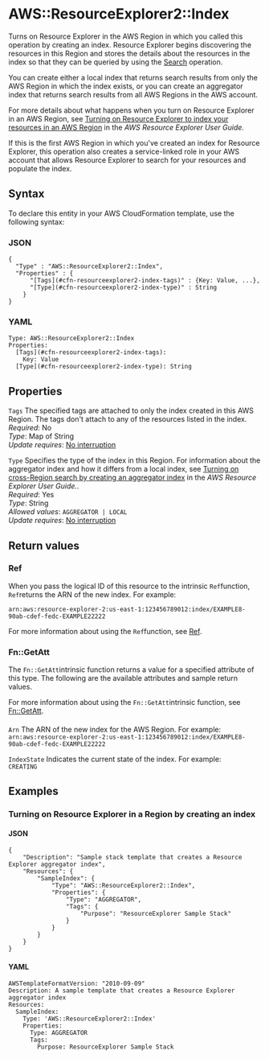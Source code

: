 # AWS::ResourceExplorer2::Index<a name="aws-resource-resourceexplorer2-index"></a>

Turns on Resource Explorer in the AWS Region in which you called this operation by creating an index\. Resource Explorer begins discovering the resources in this Region and stores the details about the resources in the index so that they can be queried by using the [Search](https://docs.aws.amazon.com/resource-explorer/latest/apireference/API_Search.html) operation\.

You can create either a local index that returns search results from only the AWS Region in which the index exists, or you can create an aggregator index that returns search results from all AWS Regions in the AWS account\.

For more details about what happens when you turn on Resource Explorer in an AWS Region, see [Turning on Resource Explorer to index your resources in an AWS Region](https://docs.aws.amazon.com/resource-explorer/latest/userguide/manage-service-activate.html) in the *AWS Resource Explorer User Guide\.*

If this is the first AWS Region in which you've created an index for Resource Explorer, this operation also creates a service\-linked role in your AWS account that allows Resource Explorer to search for your resources and populate the index\.

## Syntax<a name="aws-resource-resourceexplorer2-index-syntax"></a>

To declare this entity in your AWS CloudFormation template, use the following syntax:

### JSON<a name="aws-resource-resourceexplorer2-index-syntax.json"></a>

```
{
  "Type" : "AWS::ResourceExplorer2::Index",
  "Properties" : {
      "[Tags](#cfn-resourceexplorer2-index-tags)" : {Key: Value, ...},
      "[Type](#cfn-resourceexplorer2-index-type)" : String
    }
}
```

### YAML<a name="aws-resource-resourceexplorer2-index-syntax.yaml"></a>

```
Type: AWS::ResourceExplorer2::Index
Properties: 
  [Tags](#cfn-resourceexplorer2-index-tags): 
    Key: Value
  [Type](#cfn-resourceexplorer2-index-type): String
```

## Properties<a name="aws-resource-resourceexplorer2-index-properties"></a>

`Tags`  <a name="cfn-resourceexplorer2-index-tags"></a>
The specified tags are attached to only the index created in this AWS Region\. The tags don't attach to any of the resources listed in the index\.  
*Required*: No  
*Type*: Map of String  
*Update requires*: [No interruption](https://docs.aws.amazon.com/AWSCloudFormation/latest/UserGuide/using-cfn-updating-stacks-update-behaviors.html#update-no-interrupt)

`Type`  <a name="cfn-resourceexplorer2-index-type"></a>
Specifies the type of the index in this Region\. For information about the aggregator index and how it differs from a local index, see [Turning on cross\-Region search by creating an aggregator index](https://docs.aws.amazon.com/resource-explorer/latest/userguide/manage-aggregator-region.html) in the *AWS Resource Explorer User Guide\.*\.  
*Required*: Yes  
*Type*: String  
*Allowed values*: `AGGREGATOR | LOCAL`  
*Update requires*: [No interruption](https://docs.aws.amazon.com/AWSCloudFormation/latest/UserGuide/using-cfn-updating-stacks-update-behaviors.html#update-no-interrupt)

## Return values<a name="aws-resource-resourceexplorer2-index-return-values"></a>

### Ref<a name="aws-resource-resourceexplorer2-index-return-values-ref"></a>

When you pass the logical ID of this resource to the intrinsic `Ref`function, `Ref`returns the ARN of the new index\. For example:

`arn:aws:resource-explorer-2:us-east-1:123456789012:index/EXAMPLE8-90ab-cdef-fedc-EXAMPLE22222`

For more information about using the `Ref`function, see [Ref](https://docs.aws.amazon.com/AWSCloudFormation/latest/UserGuide/intrinsic-function-reference-ref.html)\.

### Fn::GetAtt<a name="aws-resource-resourceexplorer2-index-return-values-fn--getatt"></a>

The `Fn::GetAtt`intrinsic function returns a value for a specified attribute of this type\. The following are the available attributes and sample return values\.

For more information about using the `Fn::GetAtt`intrinsic function, see [Fn::GetAtt](https://docs.aws.amazon.com/AWSCloudFormation/latest/UserGuide/intrinsic-function-reference-getatt.html)\.

#### <a name="aws-resource-resourceexplorer2-index-return-values-fn--getatt-fn--getatt"></a>

`Arn`  <a name="Arn-fn::getatt"></a>
The ARN of the new index for the AWS Region\. For example:  
`arn:aws:resource-explorer-2:us-east-1:123456789012:index/EXAMPLE8-90ab-cdef-fedc-EXAMPLE22222`

`IndexState`  <a name="IndexState-fn::getatt"></a>
Indicates the current state of the index\. For example:  
`CREATING`

## Examples<a name="aws-resource-resourceexplorer2-index--examples"></a>

### Turning on Resource Explorer in a Region by creating an index<a name="aws-resource-resourceexplorer2-index--examples--Turning_on_Resource_Explorer_in_a_Region_by_creating_an_index"></a>

#### JSON<a name="aws-resource-resourceexplorer2-index--examples--Turning_on_Resource_Explorer_in_a_Region_by_creating_an_index--json"></a>

```
{
    "Description": "Sample stack template that creates a Resource Explorer aggregator index",
    "Resources": {
        "SampleIndex": {
            "Type": "AWS::ResourceExplorer2::Index",
            "Properties": {
                "Type": "AGGREGATOR",
                "Tags": {
                    "Purpose": "ResourceExplorer Sample Stack"
                }
            }
        }
    }
}
```

#### YAML<a name="aws-resource-resourceexplorer2-index--examples--Turning_on_Resource_Explorer_in_a_Region_by_creating_an_index--yaml"></a>

```
AWSTemplateFormatVersion: "2010-09-09"
Description: A sample template that creates a Resource Explorer aggregator index
Resources:
  SampleIndex:
    Type: 'AWS::ResourceExplorer2::Index'
    Properties:
      Type: AGGREGATOR
      Tags:
        Purpose: ResourceExplorer Sample Stack
```